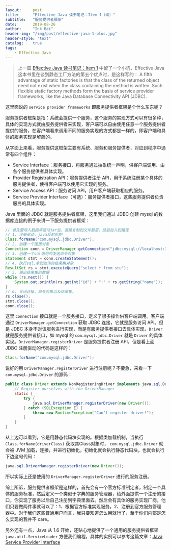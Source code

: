```yaml
---
layout:     post
title:      "Effective Java 读书笔记：Item 1（续）"
subtitle:   "服务提供者框架"
date:       2019-08-26
author:     "Ink Bai"
header-img: "/img/post/effective-java-1-plus.jpg"
header-style: "text"
catalog:    true
tags:
    - Effective Java
---
```


> 上一篇 [Effective Java 读书笔记：Item 1](https://baixin.ink/2019/08/25/effective-java-item-1/) 中留了一个小坑，Effective Java 这本书里在谈到静态工厂方法的第五个优点时，是这样写的：
A fifth advantage of static factories is that the class of the returned object need not exist when the class containing the method is written. Such flexible static factory methods form the basis of service provider frameworks, like the Java Database Connectivity API (JDBC).

这里面说的 `service provider frameworks` 即服务提供者框架是个什么东东呢？

服务提供者框架是指：系统会提供一个服务，这个服务的实现方式可以有很多种，具体的实现方式就由服务提供者来实现，客户端可以自由使用任意一个服务提供者提供的服务，在客户端看来调用不同的服务实现的方式都是一样的，即客户端和具体的服务实现是解藕的。

从字面上来看，服务提供这框架主要有系统、服务和服务提供者，对应到程序中通常有四个组件：

- Service Interface：服务接口，将服务通过抽象统一声明，供客户端调用、由各个服务提供者具体实现。
- Provider Registration API：服务提供者注册 API，用于系统注册某个具体的服务提供者，使得客户端可以使用它实现的服务。
- Service Access API：服务访问 API，用户客户端获取相应的服务。
- Service Provider Interface（可选）：服务提供者接口，这些服务提供者负责服务的具体实现。

Java 里面的 JDBC 就是服务提供者框架，这里我们通过 JDBC 创建 mysql 的数据库连接的例子来讲一下服务提供者框架：

```java
// 首先要导入数据库驱动jar包、直接复制到文件那里，然后加入到路径
// 1. 注册驱动，java反射机制
Class.forName("com.mysql.jdbc.Driver");
// 2. 创建一个连接对象
Connection conn = DriverManager.getConnection("jdbc:mysql://localhost:3306/mydb", "root", "password");
// 3. 创建一个sql语句的发送命令对象
Statement stmt = conn.createStatement();
// 4. 执行sql,拿到查询的结果集对象
ResultSet rs = stmt.executeQuery("select * from stu");
// 5. 输出结果集的数据
while (rs.next()) {
    System.out.println(rs.getInt("id") + ":" + rs.getString("name"));
}
// 6. 关闭连接，命令对象以及结果集。
rs.close();
stmt.close();
conn.close();
```

这里 `Connection` 接口就是一个服务接口，定义了很多操作供客户端调用。客户端通过 `DriverManager.getConnection` 获取 JDBC 连接，它就是服务访问 API。但是 JDBC 本身不对该服务进行实现，而是有服务提供者接口去具体实现，`Driver` 就是服务提供者接口，如 mysql 的 `com.mysql.jdbc.Driver` 就是 `Driver` 的具体实现。`DriverManager.registerDriver` 是服务提供者注册 API，但是看上面 JDBC 注册驱动的代码是这样的：

```java
Class.forName("com.mysql.jdbc.Driver");
```

说好的用 `DriverManager.registerDriver` 进行注册呢？不要急，来看一下 `com.mysql.jdbc.Driver` 的源码：

```java
public class Driver extends NonRegisteringDriver implements java.sql.Driver {  
    // Register ourselves with the DriverManager   
    static {  
        try {  
            java.sql.DriverManager.registerDriver(new Driver());  
        } catch (SQLException E) {  
            throw new RuntimeException("Can't register driver!");  
        }  
    }  
}
```

从上边可以看到，它是用静态代码块实现的。根据类加载机制，当执行 `Class.forName(driverClass)` 获取其Class对象时， `com.mysql.jdbc.Driver` 就会被 JVM 加载，连接，并进行初始化，初始化就会执行静态代码块，也就会执行下边这句代码：

```java
java.sql.DriverManager.registerDriver(new Driver());
```

所以实际上还是使用的 `DriverManager.registerDriver` 进行的服务注册。

综上所诉，服务提供者框架是这样的，首先会有一个官方标准制定者，制定一个具体的服务标准，然后定义一个类似于字典的服务管理器，给外面提供一个注册的接口，你实现了服务以后自己注册到字典里面去。然后会有具体的服务实现厂商，他们只要做两件事就可以了：1、根据官方标准实现服务。2、注册到官方服务管理器中。对于我们这些普通用户而言，我只要知道怎么用就行了，至于你们内部是怎么实现的我并不 care。

另外还有一点，Java 从 1.6 开始，还贴心地提供了一个通用的服务提供者框架 `java.util.ServiceLoader` 方便我们编程，具体的实例可以参考这篇文章：[Java Service Provider Interface](https://www.baeldung.com/java-spi)
